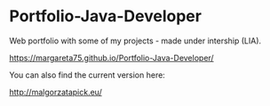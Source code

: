 # Portfolio-Java-Developer
Web portfolio with some of my projects - made under intership (LIA). 

https://margareta75.github.io/Portfolio-Java-Developer/

You can also find the current version here: 

http://malgorzatapick.eu/
